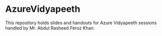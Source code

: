 # AzureVidyapeeth
This repository holds slides and handouts for Azure Vidyapeeth sessions handled by Mr. Abdul Rasheed Feroz Khan. 
